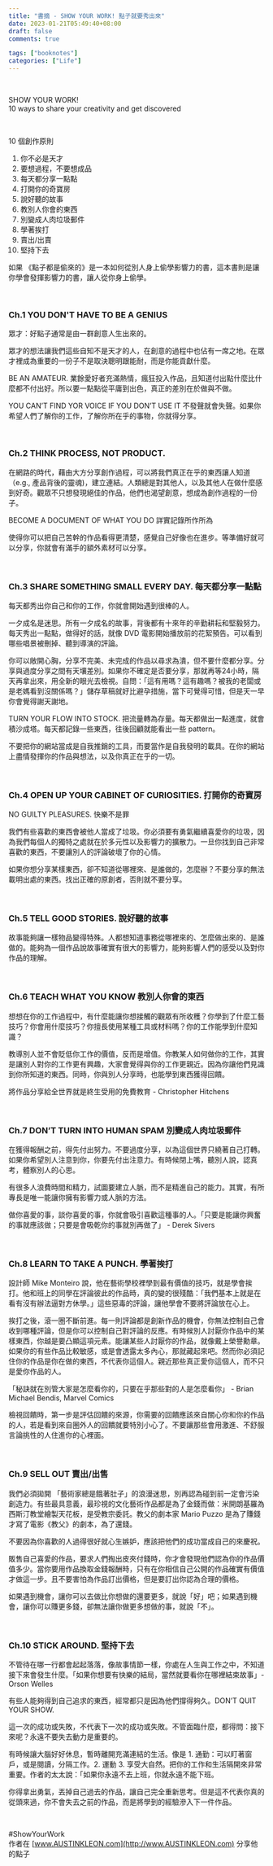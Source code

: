 ```yaml
---
title: "書摘 - SHOW YOUR WORK! 點子就要秀出來"
date: 2023-01-21T05:49:40+08:00
draft: false
comments: true

tags: ["booknotes"]
categories: ["Life"]
---
```


&nbsp;

SHOW YOUR WORK!  
10 ways to share your creativity and get discovered

&nbsp;

10 個創作原則
1. 你不必是天才
2. 要想過程，不要想成品
3. 每天都分享一點點
4. 打開你的奇寶房
5. 說好聽的故事
6. 教別人你會的東西
7. 別變成人肉垃圾郵件
8. 學著挨打
9. 賣出/出賣
10. 堅持下去

如果 《點子都是偷來的》是一本如何從別人身上偷學影響力的書，這本書則是讓你學會發揮影響力的書，讓人從你身上偷學。

&nbsp;
### Ch.1 YOU DON'T HAVE TO BE A GENIUS

眾才：好點子通常是由一群創意人生出來的。

眾才的想法讓我們這些自知不是天才的人，在創意的過程中也佔有一席之地。在眾才裡成為重要的一份子不是取決聰明跟能耐，而是你能貢獻什麼。

BE AN AMATEUR. 業餘愛好者充滿熱情，瘋狂投入作品，且知道付出點什麼比什麼都不付出好。所以要一點點從平庸到出色，真正的差別在於做與不做。

YOU CAN’T FIND YOR VOICE IF YOU DON’T USE IT 不發聲就會失聲。如果你希望人們了解你的工作，了解你所在乎的事物，你就得分享。

&nbsp;
### Ch.2 THINK PROCESS, NOT PRODUCT.

在網路的時代，藉由大方分享創作過程，可以將我們真正在乎的東西讓人知道（e.g., 產品背後的靈魂)，建立連結。人類總是對其他人，以及其他人在做什麼感到好奇。觀眾不只想發現絕佳的作品，他們也渴望創意，想成為創作過程的一份子。

BECOME A DOCUMENT OF WHAT YOU DO 詳實記錄所作所為

使得你可以把自己苦幹的作品看得更清楚，感覺自己好像也在進步。等準備好就可以分享，你就會有滿手的額外素材可以分享。

&nbsp;
### Ch.3 SHARE SOMETHING SMALL EVERY DAY. 每天都分享一點點

每天都秀出你自己和你的工作，你就會開始遇到很棒的人。

一夕成名是迷思。所有一夕成名的故事，背後都有十來年的辛勤耕耘和堅毅努力。每天秀出一點點，做得好的話，就像 DVD 電影開始播放前的花絮預告。可以看到哪些唱景被刪掉、聽到導演的評論。

你可以敞開心胸，分享不完美、未完成的作品以尋求為潰，但不要什麼都分享。分享與過度分享之間有天壤差別。如果你不確定是否要分享，那就再等24小時，隔天再拿出來，用全新的眼光去檢視。自問：「這有用嗎？這有趣嗎？被我的老闆或是老媽看到沒關係嗎？」儲存草稿就好比避孕措施，當下可覺得可惜，但是天一早你會覺得謝天謝地。

TURN YOUR FLOW INTO STOCK. 把流量轉為存量。每天都做出一點進度，就會積沙成塔。每天都記錄一些東西，往後回顧就能看出一些 pattern。

不要把你的網站當成是自我推銷的工具，而要當作是自我發明的載具。在你的網站上盡情發揮你的作品與想法，以及你真正在乎的一切。

&nbsp;
### Ch.4 OPEN UP YOUR CABINET OF CURIOSITIES. 打開你的奇寶房

NO GUILTY PLEASURES. 快樂不是罪

我們有些喜歡的東西會被他人當成了垃圾。你必須要有勇氣繼續喜愛你的垃圾，因為我們每個人的獨特之處就在於多元性以及影響力的擴散力。一旦你找到自己非常喜歡的東西，不要讓別人的評論破壞了你的心情。

如果你想分享某樣東西，卻不知道從哪裡來、是誰做的，怎麼辦？不要分享的無法載明出處的東西。找出正確的原創者，否則就不要分享。

&nbsp;
### Ch.5 TELL GOOD STORIES. 說好聽的故事

故事能夠讓一樣物品變得特殊。人都想知道事務從哪裡來的、怎麼做出來的、是誰做的。能夠為一個作品說故事確實有很大的影響力，能夠影響人們的感受以及對你作品的理解。

&nbsp;
### Ch.6 TEACH WHAT YOU KNOW 教別人你會的東西

想想在你的工作過程中，有什麼能讓你想接觸的觀眾有所收穫？你學到了什麼工藝技巧？你會用什麼技巧？你擅長使用某種工具或材料嗎？你的工作能學到什麼知識？

教導別人並不會貶低你工作的價值，反而是增值。你教某人如何做你的工作，其實是讓別人對你的工作更有興趣，大家會覺得與你的工作更親近。因為你讓他們見識到你所知道的東西。同時，你與別人分享時，也能學到東西獲得回饋。

將作品分享給全世界就是終生受用的免費教育 - Christopher Hitchens

&nbsp;
### Ch.7 DON’T TURN INTO HUMAN SPAM 別變成人肉垃圾郵件

在獲得報酬之前，得先付出努力。不要過度分享，以為這個世界只繞著自己打轉。如果你希望別人注意到你，你要先付出注意力。有時候閉上嘴，聽別人說，認真考，體察別人的心思。

有很多人浪費時間和精力，試圖要建立人脈，而不是精進自己的能力。其實，有所專長是唯一能讓你擁有影響力或人脈的方法。

做你喜愛的事，談你喜愛的事，你就會吸引喜歡這種事的人。「只要是能讓你興奮的事就應該做；只要是會吸乾你的事就別再做了」 - Derek Sivers

&nbsp;
### Ch.8 LEARN TO TAKE A PUNCH. 學著挨打

設計師 Mike Monteiro 說，他在藝術學校裡學到最有價值的技巧，就是學會挨打。他和班上的同學在評論彼此的作品時，真的變的很殘酷：「我們基本上就是在看有沒有辦法逼對方休學。」這些惡毒的評論，讓他學會不要將評論放在心上。

挨打之後，滾一圈不斷前進。每一則評論都是創新作品的機會，你無法控制自己會收到哪種評論，但是你可以控制自己對評論的反應。有時候別人討厭你作品中的某樣東西，你越是要凸顯這項元素。能讓某些人討厭你的作品，就像戴上榮譽勳章。如果你的有些作品比較敏感，或是會透露太多內心，那就藏起來吧。然而你必須記住你的作品是你在做的東西，不代表你這個人。親近那些真正愛你這個人，而不只是愛你作品的人。

「秘訣就在別管大家是怎麼看你的，只要在乎那些對的人是怎麼看你」 - Brian Michael Bendis, Marvel Comics

檢視回饋時，第一步是評估回饋的來源，你需要的回饋應該來自關心你和你的作品的人，若是看到來自圈外人的回饋就要特別小心了。不要讓那些會用激進、不舒服言論挑性的人住進你的心裡面。

&nbsp;
### Ch.9 SELL OUT 賣出/出售

我們必須拋開 「藝術家總是餓著肚子」的浪漫迷思，別再認為碰到前一定會污染創造力。有些最具意義，最珍視的文化藝術作品都是為了金錢而做：米開朗基羅為西斯汀教堂繪製天花板，是受教宗委託。教父的劇本家 Mario Puzzo 是為了賺錢才寫了電影《教父》的劇本，為了還錢。

不要因為你喜歡的人過得很好就心生嫉妒，應該把他們的成功當成自己的來慶祝。

販售自己喜愛的作品，要求人們掏出皮夾付錢時，你才會發現他們認為你的作品價值多少。當你要用作品換取金錢報酬時，只有在你相信自己公開的作品確實有價值才做這一步。且不要害怕為作品訂出價格，但是要訂出你認為合理的價格。

如果遇到機會，讓你可以去做比你想做的還要更多，就說「好」吧；如果遇到機會，讓你可以賺更多錢，卻無法讓你做更多想做的事，就說「不」。

&nbsp;
### Ch.10 STICK AROUND. 堅持下去

不管待在哪一行都會起起落落，像故事情節一樣，你處在人生與工作之中，不知道接下來會發生什麼。「如果你想要有快樂的結局，當然就要看你在哪裡結束故事」- Orson Welles

有些人能夠得到自己追求的東西，經常都只是因為他們撐得夠久。DON’T QUIT YOUR SHOW.

這一次的成功或失敗，不代表下一次的成功或失敗。不管面臨什麼，都得問：接下來呢？永遠不要失去動力是重要的。

有時候讓大腦好好休息，暫時離開充滿連結的生活。像是 1. 通勤：可以盯著窗戶，或是閱讀，分隔工作。2. 運動 3. 享受大自然。把你的工作和生活隔開來非常重要。作者的太太說：「如果你永遠不去上班，你就永遠不能下班。

你得拿出勇氣，丟掉自己過去的作品，讓自己完全重新思考。但是這不代表你真的從頭來過，你不會失去之前的作品，而是將學到的經驗滲入下一件作品。

&nbsp;
&nbsp;

#ShowYourWork  
作者在 [www.AUSTINKLEON.com](http://www.AUSTINKLEON.com) 分享他的點子